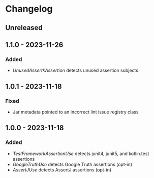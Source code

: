 # Changelog

## Unreleased

## 1.1.0 - 2023-11-26
### Added
- _UnusedAssertkAssertion_ detects unused assertion subjects

## 1.0.1 - 2023-11-18
### Fixed
- Jar metadata pointed to an incorrect lint issue registry class

## 1.0.0 - 2023-11-18
### Added
- _TestFrameworkAssertionUse_ detects junit4, junit5, and kotlin.test assertions
- _GoogleTruthUse_ detects Google Truth assertions (opt-in)
- _AssertJUse_ detects AssertJ assertions (opt-in)
